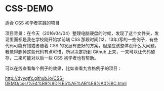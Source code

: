 # CSS-DEMO
适合 CSS 初学者实践的项目

项目背景：在今天（2016/04/04）整理电脑硬盘的时候，发现了这个文件夹，发现里面都是我在学校刚开始学前端 CSS 那段时间(12、13年)写的一些例子，有些代码可能有错或者随着 CSS 的发展有更好的方案，但是应该整体没什么大问题，我觉得删掉这些代码有点可惜，所以决定扔到 Github 上来，一来可以让代码留存，二来可能对以后一些 CSS 初学者也有帮助。

可以在线查看每个例子的效果，比如查看九宫格例子的项目：

http://dyygtfx.github.io/CSS-DEMO/css/%E4%B9%9D%E5%AE%AB%E6%A0%BC.html
